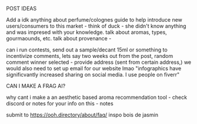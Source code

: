 POST IDEAS

Add a idk anything about perfume/colognes guide to help introduce new users/consumers to this market - think of duck - she didn't know anything and was impresed with your knowledge. talk about aromas, types, gourmaounds, etc. 
talk about provenance - 

can i run contests, send out a sample/decant 15ml or something to incentivize comments, lets say two weeks out from the post, random comment winner selected - provide address (sent from certain address,) 
we would also need to set up email for our website lmao
"infographics have significvantly increased sharing on social media. I use people on fiverr"

CAN I MAKE A FRAG AI?

why cant i make a an aesthetic based aroma recommendation tool - check discord or notes for your info on this - notes

submit to https://ooh.directory/about/faq/
inspo bois de jasmin
